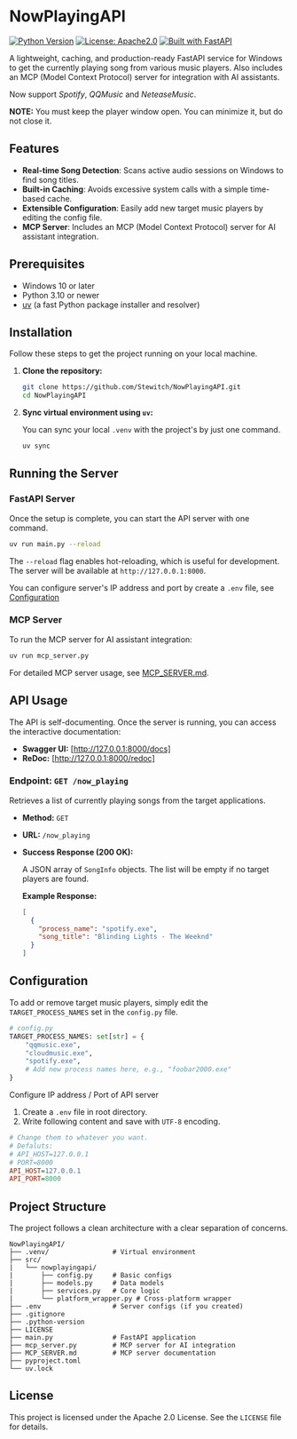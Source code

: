 # NowPlayingAPI

[![Python Version](https://img.shields.io/badge/python-3.10%2B-blue.svg)](https://www.python.org/)
[![License: Apache2.0](https://img.shields.io/badge/License-Apache2.0-yellow.svg)](https://www.apache.org/licenses/LICENSE-2.0.html)
[![Built with FastAPI](https://img.shields.io/badge/Built%20with-FastAPI-green.svg)](https://fastapi.tiangolo.com/)

A lightweight, caching, and production-ready FastAPI service for Windows to get the currently playing song from various music players. Also includes an MCP (Model Context Protocol) server for integration with AI assistants.

Now support *Spotify*, *QQMusic* and *NeteaseMusic*.

**NOTE:** You must keep the player window open. You can minimize it, but do not close it.

## Features

-   **Real-time Song Detection**: Scans active audio sessions on Windows to find song titles.
-   **Built-in Caching**: Avoids excessive system calls with a simple time-based cache.
-   **Extensible Configuration**: Easily add new target music players by editing the config file.
-   **MCP Server**: Includes an MCP (Model Context Protocol) server for AI assistant integration.

## Prerequisites

-   Windows 10 or later
-   Python 3.10 or newer
-   [uv](https://github.com/astral-sh/uv) (a fast Python package installer and resolver)

## Installation

Follow these steps to get the project running on your local machine.

1.  **Clone the repository:**

    ```bash
    git clone https://github.com/Stewitch/NowPlayingAPI.git
    cd NowPlayingAPI
    ```

2.  **Sync virtual environment using `uv`:**

    You can sync your local `.venv` with the project's by just one command.

    ```bash
    uv sync
    ```

## Running the Server

### FastAPI Server

Once the setup is complete, you can start the API server with one command.

```bash
uv run main.py --reload
```

The `--reload` flag enables hot-reloading, which is useful for development. The server will be available at `http://127.0.0.1:8000`.

You can configure server's IP address and port by create a `.env` file, see [Configuration](#configuration)

### MCP Server

To run the MCP server for AI assistant integration:

```bash
uv run mcp_server.py
```

For detailed MCP server usage, see [MCP_SERVER.md](MCP_SERVER.md).

## API Usage

The API is self-documenting. Once the server is running, you can access the interactive documentation:

-   **Swagger UI:** [http://127.0.0.1:8000/docs]
-   **ReDoc:** [http://127.0.0.1:8000/redoc]

### Endpoint: `GET /now_playing`

Retrieves a list of currently playing songs from the target applications.

-   **Method:** `GET`
-   **URL:** `/now_playing`
-   **Success Response (200 OK):**

    A JSON array of `SongInfo` objects. The list will be empty if no target players are found.

    **Example Response:**

    ```json
    [
      {
        "process_name": "spotify.exe",
        "song_title": "Blinding Lights - The Weeknd"
      }
    ]
    ```

## Configuration

To add or remove target music players, simply edit the `TARGET_PROCESS_NAMES` set in the `config.py` file.

```python
# config.py
TARGET_PROCESS_NAMES: set[str] = {
    "qqmusic.exe",
    "cloudmusic.exe",
    "spotify.exe",
    # Add new process names here, e.g., "foobar2000.exe"
}
```

Configure IP address / Port of API server

1. Create a `.env` file in root directory.
2. Write following content and save with `UTF-8` encoding.

```ini
# Change them to whatever you want.
# Defaluts:
# API_HOST=127.0.0.1
# PORT=8000
API_HOST=127.0.0.1
API_PORT=8000
```

## Project Structure

The project follows a clean architecture with a clear separation of concerns.

```
NowPlayingAPI/
├── .venv/                # Virtual environment
├── src/
|   └── nowplayingapi/
|       ├── config.py     # Basic configs
|       ├── models.py     # Data models
|       ├── services.py   # Core logic
|       └── platform_wrapper.py # Cross-platform wrapper
├── .env                  # Server configs (if you created)
├── .gitignore
├── .python-version
├── LICENSE
├── main.py               # FastAPI application
├── mcp_server.py         # MCP server for AI integration
├── MCP_SERVER.md         # MCP server documentation
├── pyproject.toml
└── uv.lock
```

## License

This project is licensed under the Apache 2.0 License. See the `LICENSE` file for details.
